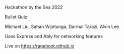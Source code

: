 Hackathon by the Sea 2022

Bullet Quiz

Michael Liu, Sahan Wijetunga, Darmal Tarazi, Alvin Lee

Uses Express and Ably for networking features

Live on https://ragehoot.github.io